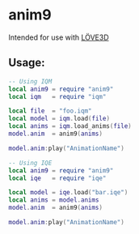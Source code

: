 # anim9

Intended for use with [LÖVE3D](https://github.com/excessive/love3d)

## Usage:
```lua
-- Using IQM
local anim9 = require "anim9"
local iqm   = require "iqm"

local file  = "foo.iqm"
local model = iqm.load(file)
local anims = iqm.load_anims(file)
model.anim  = anim9(anims)

model.anim:play("AnimationName")

-- Using IQE
local anim9 = require "anim9"
local iqe   = require "iqe"

local model = iqe.load("bar.iqe")
local anims = model.anims
model.anim  = anim9(anims)

model.anim:play("AnimationName")
```
